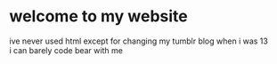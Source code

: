# welcome to my website  
ive never used html except for changing my tumblr blog when i was 13  
i can barely code bear with me 
